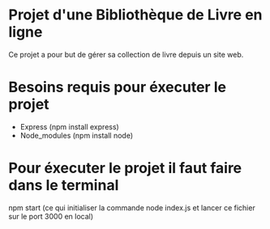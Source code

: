 # Projet d'une Bibliothèque de Livre en ligne

Ce projet a pour but de gérer sa collection de livre depuis un site web.

# Besoins requis pour éxecuter le projet 

- Express  (npm install express)
- Node_modules  (npm install node)

# Pour éxecuter le projet  il faut faire dans le terminal 

npm start  (ce qui initialiser la commande node index.js et lancer ce fichier sur le port 3000 en local)






